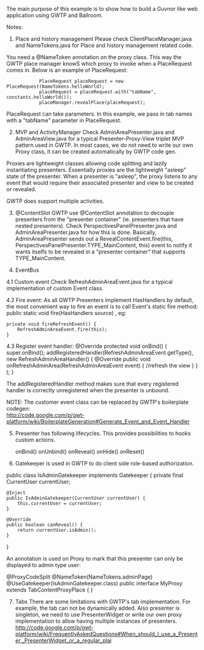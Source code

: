 The main purpose of this example is to show how to build a Guvnor like web application using GWTP and Ballroom.

Notes:

1. Place and history management
Please check  ClientPlaceManager.java and NameTokens.java for Place and history management related code.

You need a @NameToken annotation on the proxy class. This way the GWTP place manager knowS which proxy to invoke 
when a PlaceRequest comes in. Below is an example of PlaceRequest:

                PlaceRequest placeRequest = new PlaceRequest(NameTokens.helloWorld);
                placeRequest = placeRequest.with("tabName", constants.helloWorld());
                placeManager.revealPlace(placeRequest);

PlaceRequest can take parameters. In this example, we pass in tab names with a "tabName" parameter in PlaceRequest.


2. MVP and ActivityManager 
Check AdminAreaPresenter.java and AdminAreaView.java for a typical Presenter-Proxy-View triplet MVP pattern used in GWTP. 
In most cases, we do not need to write our own Proxy class, it can be created automatically by GWTP code gen. 

Proxies are lightweight classes allowing code splitting and lazily instantiating presenters. Essentially proxies are the lightweight 
"asleep" state of the presenter. When a presenter is "asleep", the proxy listens to any event that would require their associated 
presenter and view to be created or revealed.


GWTP does support multiple activities. 


3. @ContentSlot
GWTP use @ContentSlot annotation to decouple presenters from the "presenter container" (ie. presenters that have nested presenters). 
Check PerspectivesPanelPresenter.java and AdminAreaPresenter.java for how this is done. Basically, AdminAreaPresenter sends out a 
RevealContentEvent.fire(this, PerspectivesPanelPresenter.TYPE_MainContent, this) event to notify it wants itselfs to be revealed in 
a "presenter container" that supports TYPE_MainContent.


4. EventBus

4.1 Custom event
Check RefreshAdminAreaEvent.java for a typical implementation of custom Event class. 

4.2 Fire event:
As all GWTP Presenters implement HasHandlers by default, the most convenient way to fire an event is to call Event's static fire method:
public static void fire(HasHandlers source) , eg:

    private void fireRefreshEvent() {
    	RefreshAdminAreaEvent.fire(this);
    }

4.3
Register event handler:
    @Override
    protected void onBind() {
        super.onBind();
        addRegisteredHandler(RefreshAdminAreaEvent.getType(),
                new RefreshAdminAreaHandler() {
                    @Override
                    public void onRefreshAdminArea(RefreshAdminAreaEvent event) {
                        //refresh the view
                    }
                }
        );
    }

The addRegisteredHandler method makes sure that every registered handler is correctly unregistered when the presenter is unbound. 

NOTE: The customer event class can be replaced by GWTP's boilerplate codegen:  
http://code.google.com/p/gwt-platform/wiki/BoilerplateGeneration#Generate_Event_and_Event_Handler


5. Presenter has following lifecycles. This provides possibilities to hooks custom actions. 

    onBind() 
    onUnbind() 
    onReveal() 
    onHide()
    onReset() 


6. Gatekeeper is used in GWTP to do client side role-based authorization. 

public class IsAdminGatekeeper implements Gatekeeper {
    private final CurrentUser currentUser;

    @Inject
    public IsAdminGatekeeper(CurrentUser currentUser) {
        this.currentUser = currentUser;
    }

    @Override
    public boolean canReveal() {
        return currentUser.isAdmin();
    }
}

An annotation is used on Proxy to mark that this presenter can only be displayed to admin type user:

  @ProxyCodeSplit
  @NameToken(NameTokens.adminPage)
  @UseGatekeeper(IsAdminGatekeeper.class)
  public interface MyProxy extends TabContentProxyPlace<AdminAreaPresenter> {
  }



7. Tabs
There are some limitations with GWTP's tab implementation. For example, the tab can not be dynamically added. Also presenter is singleton, 
we need to use PresenterWidget or write our own proxy implementation to allow having multiple instances of presenters. 
http://code.google.com/p/gwt-platform/wiki/FrequentlyAskedQuestions#When_should_I_use_a_Presenter,_PresenterWidget_or_a_regular_plai